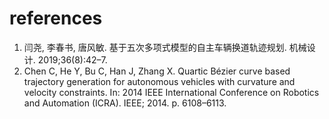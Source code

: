 # references
1. 闫尧, 李春书, 唐风敏. 基于五次多项式模型的自主车辆换道轨迹规划. 机械设计. 2019;36(8):42–7.   
2. Chen C, He Y, Bu C, Han J, Zhang X. Quartic Bézier curve based trajectory generation for autonomous vehicles with curvature and velocity constraints. In: 2014 IEEE International Conference on Robotics and Automation (ICRA). IEEE; 2014. p. 6108–6113. 


